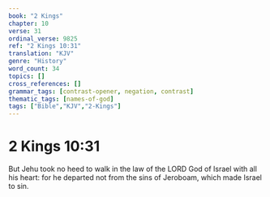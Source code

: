 ```yaml
---
book: "2 Kings"
chapter: 10
verse: 31
ordinal_verse: 9825
ref: "2 Kings 10:31"
translation: "KJV"
genre: "History"
word_count: 34
topics: []
cross_references: []
grammar_tags: [contrast-opener, negation, contrast]
thematic_tags: [names-of-god]
tags: ["Bible","KJV","2-Kings"]
---
```


# 2 Kings 10:31

But Jehu took no heed to walk in the law of the LORD God of Israel with all his heart: for he departed not from the sins of Jeroboam, which made Israel to sin.
